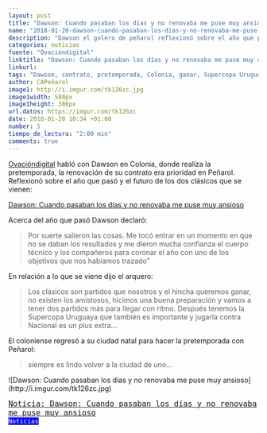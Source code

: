 ```yaml
---
layout: post
title: "Dawson: Cuando pasaban los días y no renovaba me puse muy ansioso"
name: "2018-01-20-dawson-cuando-pasaban-los-dias-y-no-renovaba-me-puse-muy-ansioso"
description: "Dawson el golero de peñarol reflexionó sobre el año que pasó y lo logrado con Peñarol, el coloniense era una de las prioridades absolutas para Peñarol de renovar su contrato. Habló en Colonia"
categories: noticias
fuente: "Ovacióndigital"
linktitle: "Dawson: Cuando pasaban los días y no renovaba me puse muy ansioso"
linkurl: 
tags: "Dawson, contrato, pretemporada, Colonia, ganar, Supercopa Uruguaya."
author: CAPeñarol 
image1: http://i.imgur.com/tk126zc.jpg
image1width: 580px
image1height: 386px
url.datos: https://imgur.com/tk126zc
date: 2018-01-20 10:34 +01:00
number: 5
tiempo_de_lectura: "2:00 min"
comments: true
---
```


[Ovacióndigital](https://www.ovaciondigital.com.uy) habló con Dawson en Colonia, donde realiza la pretemporada, la renovación de su contrato era prioridad en Peñarol. Reflexionó sobre el año que pasó y el futuro de los dos clásicos que se vienen:
 
<a href=""><i class="fa fa-link" style="color:red;"></i><span> Dawson: Cuando pasaban los días y no renovaba me puse muy ansioso</span></a>

Acerca del año que pasó Dawson declaró: 

<blockquote><p>Por suerte salieron las cosas. Me tocó entrar en un momento en que no se daban los resultados y me dieron mucha confianza el cuerpo técnico y los compañeros para coronar el año con uno de los objetivos que nos habíamos trazado"</p></blockquote>
En relación a lo que se viene dijo el arquero:
<blockquote><p>Los clásicos son partidos que nosotros y el hincha queremos ganar, no existen los amistosos, hicimos una buena preparación y vamos a tener dos partidos más para llegar con ritmo. Después tenemos la Supercopa Uruguaya que también es importante y jugarla contra Nacional es un plus extra...</p></blockquote>

El coloniense regresó a su ciudad natal para hacer la pretemporada con Peñarol:

<blockquote><p>siempre es lindo volver a la ciudad de uno...</p></blockquote>
![Dawson: Cuando pasaban los días y no renovaba me puse muy ansioso](http://i.imgur.com/tk126zc.jpg)

<span style="font-family:monospace;font-size:1.1em;background:negro;color:white;" class="rounded"><a href="{{ site.url}}/Lanoticia-Dawson-cuando-pasaban-los-dias">Noticia: Dawson: Cuando pasaban los días y no renovaba me puse muy ansioso</a></span><a href="{{ site.url}}/noticias"><span style="font-size:0.9em;color:white;background:blue;font-family:monospace;" class="rounded"><br><i class="fa fa-globe"></i>Noticias</span></a>
